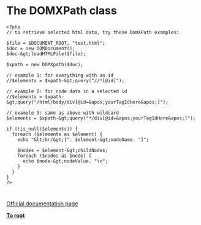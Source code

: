 # The DOMXPath class





```
<?php
// to retrieve selected html data, try these DomXPath examples:

$file = $DOCUMENT_ROOT. "test.html";
$doc = new DOMDocument();
$doc-&gt;loadHTMLFile($file);

$xpath = new DOMXpath($doc);

// example 1: for everything with an id
//$elements = $xpath-&gt;query("//*[@id]");

// example 2: for node data in a selected id
//$elements = $xpath-&gt;query("/html/body/div[@id=&apos;yourTagIdHere&apos;]");

// example 3: same as above with wildcard
$elements = $xpath-&gt;query("*/div[@id=&apos;yourTagIdHere&apos;]");

if (!is_null($elements)) {
  foreach ($elements as $element) {
    echo "&lt;br/&gt;[". $element-&gt;nodeName. "]";

    $nodes = $element-&gt;childNodes;
    foreach ($nodes as $node) {
      echo $node-&gt;nodeValue. "\n";
    }
  }
}
?>
```
  

#

[Official documentation page](https://www.php.net/manual/en/class.domxpath.php)

**[To root](/README.md)**